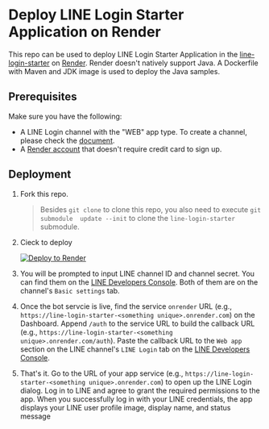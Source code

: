 # Deploy LINE Login Starter Application on Render

This repo can be used to deploy LINE Login Starter Application in the [line-login-starter](https://github.com/line/line-login-starter) on [Render](https://render.com/). Render doesn't natively support Java. A Dockerfile with Maven and JDK image is used to deploy the Java samples.

## Prerequisites
Make sure you have the following:
- A LINE Login channel with the "WEB" app type. To create a channel, please check the [document](https://developers.line.biz/en/docs/line-login/getting-started/#step-1-create-channel).
- A [Render account](https://dashboard.render.com/register) that doesn't require credit card to sign up.

## Deployment
1. Fork this repo.
   > Besides `git clone` to clone this repo, you also need to execute `git submodule  update --init` to clone the `line-login-starter` submodule.
2. Cieck to deploy
   
   [![Deploy to Render](http://render.com/images/deploy-to-render-button.svg)](https://render.com/deploy)

3. You will be prompted to input LINE channel ID and channel secret. You can find them on the [LINE Developers Console](https://developers.line.biz/console/). Both of them are on the channel's `Basic settings` tab.
4. Once the bot servcie is live, find the service `onrender` URL (e.g., `https://line-login-starter-<something unique>.onrender.com`) on the Dashboard. Append `/auth` to the service URL to build the callback URL (e.g., `https://line-login-starter-<something unique>.onrender.com/auth`). Paste the callback URL to the `Web app` section on the LINE channel's `LINE Login` tab on the [LINE Developers Console](https://developers.line.biz/console/). 
5. That's it. Go to the URL of your app service (e.g., `https://line-login-starter-<something unique>.onrender.com`) to open up the LINE Login dialog. Log in to LINE and agree to grant the required permissions to the app. When you successfully log in with your LINE credentials, the app displays your LINE user profile image, display name, and status message
